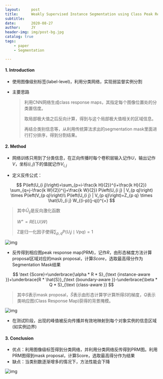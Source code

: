 ```yaml
---
layout:     post
title:      Weakly Supervised Instance Segmentation using Class Peak Response
subtitle:   
date:       2020-08-27
author:     JY
header-img: img/post-bg.jpg
catalog: true
tags:
    - paper
    - Segmentation

---
```




#### 1. Introduction

- 使用图像级别标签(label-level)，利用分类网络，实现弱监督实例分割

- 主要思路

  > 利用CNN网络生成class response maps，其指定每个图像位置处的分类置信度。
  >
  > 取局部极大值之后反向计算，得到与这个局部极大值相关的区域信息。
  >
  > 再结合类别信息等，从利用传统算法求出的segmentation mask里面进行打分排序，得到分割结果。 



#### 2. Method

- 网络训练只用到了分类信息，在正向传播时每个卷积层输入记作$U$，输出记作$V$，坐标$(i,j)$下的值就记作$V_{i,j}$

- 定义反传公式：

$$
P\left(U_{i j}\right)=\sum_{p=i-\frac{k H}{2}}^{i+\frac{k H}{2}} \sum_{q=j-\frac{k W}{2}}^{j+\frac{k W}{2}} P\left(U_{i j} | V_{p q}\right) \times P\left(V_{p q}\right)\\
P\left(U_{i j} | V_{p q}\right)=Z_{p q} \times \hat{U}_{i j} W_{(i-p)(j-q)}^{+}
$$



> 其中$\hat{U}_{ij}$是反向激化函数
>
> $W^+=RELU(W)$
>
> Z是归一化因子使得$\sum_{p,q}P(U_ij \mid Vpq)=1$   



![img](https://github.com/ZJU-CVs/zju-cvs.github.io/raw/master/img/picture/9.png)

- 反传得到相应图peak response map(PRM)，记作$R$，由形态梯度方法计算proposal区域对应的mask proposal，计算$Score$，选取最高得分作为Segmentation Mask结果


$$
\text {Score}=\underbrace{\alpha * R * S}_{\text {instance-aware }}+\underbrace{R * \hat{S}}_{\text {boundary-aware }}-\underbrace{\beta * Q * S}_{\text {class-aware }}
$$

> 其中$S$表示mask proposal，$\hat{S}$表示由形态计算学计算所得$S$的梯度，$Q$表示类响应图(Class Response Map)获得的背景掩模。

![img](https://github.com/ZJU-CVs/zju-cvs.github.io/raw/master/img/picture/PRM.png)

- 在测试阶段，出现的峰值被反向传播并有效地映射到每个对象实例的信息区域(如实例边界)



#### 3.  Conclusion

- 优点：利用图像级标签得到分类网络，并利用分类网络反传得到PRM图。利用PRM图得到mask proposal，计算Score，选取最高得分作为结果
- 缺点：当类别数逐渐增多的情况下，方法性能会下降

![img](https://github.com/ZJU-CVs/zju-cvs.github.io/raw/master/img/picture/PRM1.png)

